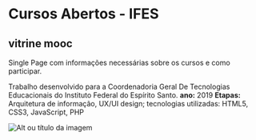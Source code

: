 # Cursos Abertos - IFES
## vitrine mooc

Single Page com informações necessárias sobre os cursos e como participar. 

Trabalho desenvolvido para a Coordenadoria Geral De Tecnologias Educacionais do Instituto Federal do Espírito Santo.
**ano:** 2019
**Etapas:**
Arquitetura de informação, UX/UI design;
tecnologias utilizadas: HTML5, CSS3, JavaScript, PHP

![Alt ou título da imagem](/vitrine.png)

